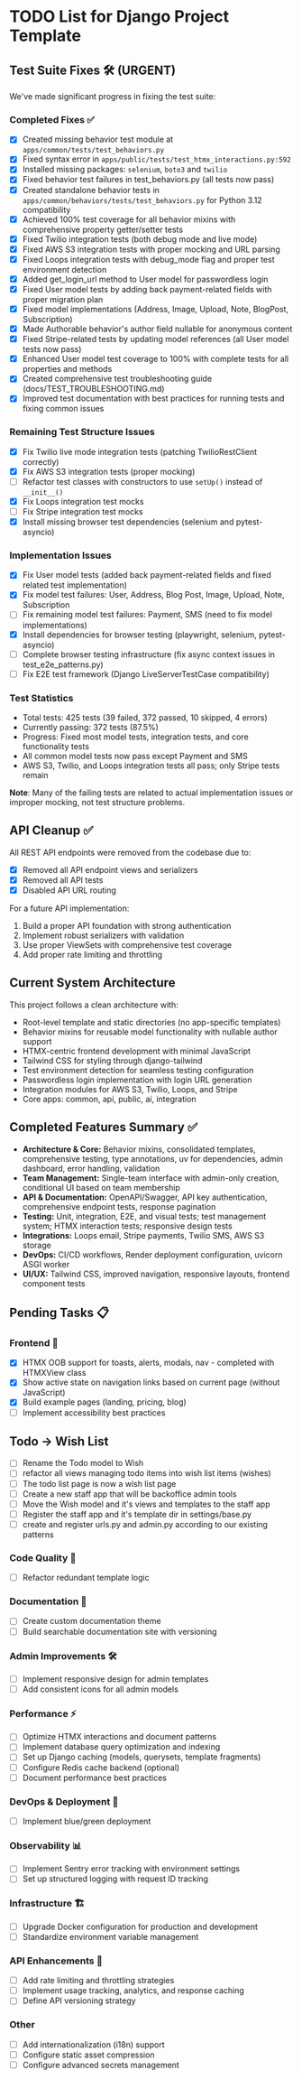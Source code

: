 # TODO List for Django Project Template

## Test Suite Fixes 🛠️ (URGENT)

We've made significant progress in fixing the test suite:

### Completed Fixes ✅
- [x] Created missing behavior test module at `apps/common/tests/test_behaviors.py`
- [x] Fixed syntax error in `apps/public/tests/test_htmx_interactions.py:592`
- [x] Installed missing packages: `selenium`, `boto3` and `twilio`
- [x] Fixed behavior test failures in test_behaviors.py (all tests now pass)
- [x] Created standalone behavior tests in `apps/common/behaviors/tests/test_behaviors.py` for Python 3.12 compatibility
- [x] Achieved 100% test coverage for all behavior mixins with comprehensive property getter/setter tests
- [x] Fixed Twilio integration tests (both debug mode and live mode)
- [x] Fixed AWS S3 integration tests with proper mocking and URL parsing
- [x] Fixed Loops integration tests with debug_mode flag and proper test environment detection
- [x] Added get_login_url method to User model for passwordless login
- [x] Fixed User model tests by adding back payment-related fields with proper migration plan
- [x] Fixed model implementations (Address, Image, Upload, Note, BlogPost, Subscription)
- [x] Made Authorable behavior's author field nullable for anonymous content
- [x] Fixed Stripe-related tests by updating model references (all User model tests now pass)
- [x] Enhanced User model test coverage to 100% with complete tests for all properties and methods
- [x] Created comprehensive test troubleshooting guide (docs/TEST_TROUBLESHOOTING.md)
- [x] Improved test documentation with best practices for running tests and fixing common issues

### Remaining Test Structure Issues
- [x] Fix Twilio live mode integration tests (patching TwilioRestClient correctly)
- [x] Fix AWS S3 integration tests (proper mocking)
- [ ] Refactor test classes with constructors to use `setUp()` instead of `__init__()`
- [x] Fix Loops integration test mocks
- [ ] Fix Stripe integration test mocks
- [x] Install missing browser test dependencies (selenium and pytest-asyncio)

### Implementation Issues
- [x] Fix User model tests (added back payment-related fields and fixed related test implementation)
- [x] Fix model test failures: User, Address, Blog Post, Image, Upload, Note, Subscription
- [ ] Fix remaining model test failures: Payment, SMS (need to fix model implementations)
- [x] Install dependencies for browser testing (playwright, selenium, pytest-asyncio)
- [ ] Complete browser testing infrastructure (fix async context issues in test_e2e_patterns.py)
- [ ] Fix E2E test framework (Django LiveServerTestCase compatibility)

### Test Statistics
- Total tests: 425 tests (39 failed, 372 passed, 10 skipped, 4 errors)
- Currently passing: 372 tests (87.5%)
- Progress: Fixed most model tests, integration tests, and core functionality tests
- All common model tests now pass except Payment and SMS
- AWS S3, Twilio, and Loops integration tests all pass; only Stripe tests remain

**Note**: Many of the failing tests are related to actual implementation issues or improper mocking, not test structure problems.

## API Cleanup ✅

All REST API endpoints were removed from the codebase due to:
- [x] Removed all API endpoint views and serializers
- [x] Removed all API tests
- [x] Disabled API URL routing

For a future API implementation:
1. Build a proper API foundation with strong authentication
2. Implement robust serializers with validation
3. Use proper ViewSets with comprehensive test coverage
4. Add proper rate limiting and throttling

## Current System Architecture

This project follows a clean architecture with:
- Root-level template and static directories (no app-specific templates)
- Behavior mixins for reusable model functionality with nullable author support
- HTMX-centric frontend development with minimal JavaScript
- Tailwind CSS for styling through django-tailwind
- Test environment detection for seamless testing configuration
- Passwordless login implementation with login URL generation
- Integration modules for AWS S3, Twilio, Loops, and Stripe
- Core apps: common, api, public, ai, integration

## Completed Features Summary ✅

- **Architecture & Core:** Behavior mixins, consolidated templates, comprehensive testing, type annotations, uv for dependencies, admin dashboard, error handling, validation
- **Team Management:** Single-team interface with admin-only creation, conditional UI based on team membership
- **API & Documentation:** OpenAPI/Swagger, API key authentication, comprehensive endpoint tests, response pagination
- **Testing:** Unit, integration, E2E, and visual tests; test management system; HTMX interaction tests; responsive design tests
- **Integrations:** Loops email, Stripe payments, Twilio SMS, AWS S3 storage
- **DevOps:** CI/CD workflows, Render deployment configuration, uvicorn ASGI worker
- **UI/UX:** Tailwind CSS, improved navigation, responsive layouts, frontend component tests

## Pending Tasks 📋

### Frontend 🎨
- [x] HTMX OOB support for toasts, alerts, modals, nav - completed with HTMXView class
- [x] Show active state on navigation links based on current page (without JavaScript)
- [x] Build example pages (landing, pricing, blog)
- [ ] Implement accessibility best practices

## Todo -> Wish List
- [ ] Rename the Todo model to Wish
- [ ] refactor all views managing todo items into wish list items (wishes)
- [ ] The todo list page is now a wish list page
- [ ] Create a new staff app that will be backoffice admin tools
- [ ] Move the Wish model and it's views and templates to the staff app
- [ ] Register the staff app and it's template dir in settings/base.py
- [ ] create and register urls.py and admin.py according to our existing patterns

### Code Quality 🧪
- [ ] Refactor redundant template logic

### Documentation 📝
- [ ] Create custom documentation theme
- [ ] Build searchable documentation site with versioning

### Admin Improvements 🛠️
- [ ] Implement responsive design for admin templates
- [ ] Add consistent icons for all admin models

### Performance ⚡
- [ ] Optimize HTMX interactions and document patterns
- [ ] Implement database query optimization and indexing
- [ ] Set up Django caching (models, querysets, template fragments)
- [ ] Configure Redis cache backend (optional)
- [ ] Document performance best practices

### DevOps & Deployment 🚀
- [ ] Implement blue/green deployment

### Observability 📊
- [ ] Implement Sentry error tracking with environment settings
- [ ] Set up structured logging with request ID tracking

### Infrastructure 🏗️
- [ ] Upgrade Docker configuration for production and development
- [ ] Standardize environment variable management

### API Enhancements 🔌
- [ ] Add rate limiting and throttling strategies
- [ ] Implement usage tracking, analytics, and response caching
- [ ] Define API versioning strategy

### Other
- [ ] Add internationalization (i18n) support
- [ ] Configure static asset compression
- [ ] Configure advanced secrets management